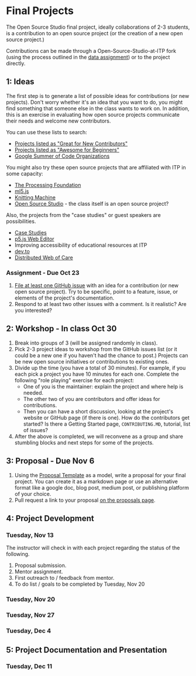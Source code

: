 # Final Projects

The Open Source Studio final project, ideally collaborations of 2-3 students, is a contribution to an open source project (or the creation of a new open source project.)

Contributions can be made through a Open-Source-Studio-at-ITP fork (using the process outlined in the [data assignment](https://github.com/Open-Source-Studio-at-ITP/Syllabus/blob/source/data-assignment.md)) or to the project directly.

## 1: Ideas

The first step is to generate a list of possible ideas for contributions (or new projects). Don't worry whether it's an idea that you want to do, you might find something that someone else in the class wants to work on. In addition, this is an exercise in evaluating how open source projects communicate their needs and welcome new contributors.

You can use these lists to search:

- [Projects listed as "Great for New Contributors"](https://github.com/showcases/great-for-new-contributors)
- [Projects listed as "Awesome for Beginners"](https://github.com/MunGell/awesome-for-beginners)
- [Google Summer of Code Organizations](https://summerofcode.withgoogle.com/organizations/)

You might also try these open source projects that are affiliated with ITP in some capacity:

- [The Processing Foundation](https://github.com/processing/)
- [ml5.js](https://github.com/ml5js)
- [Knitting Machine](https://github.com/knittingmachine/)
- [Open Source Studio](https://github.com/Open-Source-Studio-at-ITP) - the class itself is an open source project?

Also, the projects from the "case studies" or guest speakers are possibilities.

- [Case Studies](https://github.com/Open-Source-Studio-at-ITP/Case-Studies)
- [p5.js Web Editor](https://github.com/processing/p5.js-web-editor/)
- Improving accessibility of educational resources at ITP
- [dev.to](https://github.com/thepracticaldev/dev.to)
- [Distributed Web of Care](https://github.com/tchoi8/distributedwebofcare)

### Assignment - Due Oct 23

1. [File at least one GitHub issue](https://github.com/Open-Source-Studio-at-ITP/Final-Projects/issues) with an idea for a contribution (or new open source project). Try to be specific, point to a feature, issue, or elements of the project's documentation.
2. Respond to at least two other issues with a comment. Is it realistic? Are you interested?

## 2: Workshop - In class Oct 30

1. Break into groups of 3 (will be assigned randomly in class).
2. Pick 2-3 project ideas to workshop from the GitHub issues list (or it could be a new one if you haven't had the chance to post.) Projects can be new open source initiatives or contributions to existing ones.
3. Divide up the time (you have a total of 30 minutes). For example, if you each pick a project you have 10 minutes for each one. Complete the following "role playing" exercise for each project:
   - One of you is the maintainer: explain the project and where help is needed.
   - The other two of you are contributors and offer ideas for contributions.
   - Then you can have a short discussion, looking at the project's website or GitHub page (if there is one). How do the contributors get started? Is there a Getting Started page, `CONTRIBUTING.MD`, tutorial, list of issues?
4. After the above is completed, we will reconvene as a group and share stumbling blocks and next steps for some of the projects.

## 3: Proposal - Due Nov 6

1. Using the [Proposal Template](https://github.com/Open-Source-Studio-at-ITP/Final-Projects/blob/source/proposal-template.md) as a model, write a proposal for your final project. You can create it as a markdown page or use an alternative format like a google doc, blog post, medium post, or publishing platform of your choice.
2. Pull request a link to your proposal [on the proposals page](proposals.md).

## 4: Project Development

### Tuesday, Nov 13 
The instructor will check in with each project regarding the status of the following.
1. Proposal submission.
2. Mentor assignment.
3. First outreach to / feedback from mentor.
4. To do list / goals to be completed by Tuesday, Nov 20

### Tuesday, Nov 20 

### Tuesday, Nov 27 

### Tuesday, Dec 4 

## 5: Project Documentation and Presentation

### Tuesday, Dec 11

